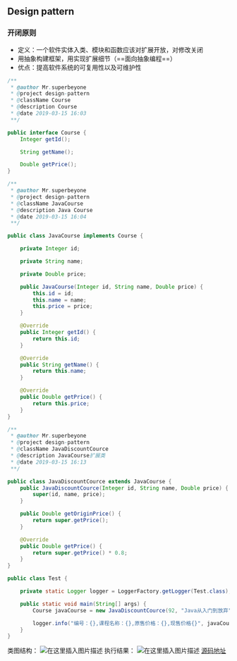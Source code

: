 ## Design pattern
### 开闭原则
- 定义：一个软件实体入类、模块和函数应该对扩展开放，对修改关闭
- 用抽象构建框架，用实现扩展细节（==面向抽象编程==）
- 优点：提高软件系统的可复用性以及可维护性

```java
/**
 * @author Mr.superbeyone
 * @project design-pattern
 * @className Course
 * @description Course
 * @date 2019-03-15 16:03
 **/

public interface Course {
    Integer getId();

    String getName();

    Double getPrice();
}
```

```java
/**
 * @author Mr.superbeyone
 * @project design-pattern
 * @className JavaCourse
 * @description Java Course
 * @date 2019-03-15 16:04
 **/

public class JavaCourse implements Course {

    private Integer id;

    private String name;

    private Double price;

    public JavaCourse(Integer id, String name, Double price) {
        this.id = id;
        this.name = name;
        this.price = price;
    }

    @Override
    public Integer getId() {
        return this.id;
    }

    @Override
    public String getName() {
        return this.name;
    }

    @Override
    public Double getPrice() {
        return this.price;
    }
}
```
```java
/**
 * @author Mr.superbeyone
 * @project design-pattern
 * @className JavaDiscountCource
 * @description JavaCourse扩展类
 * @date 2019-03-15 16:13
 **/

public class JavaDiscountCource extends JavaCourse {
    public JavaDiscountCource(Integer id, String name, Double price) {
        super(id, name, price);
    }

    public Double getOriginPrice() {
        return super.getPrice();
    }

    @Override
    public Double getPrice() {
        return super.getPrice() * 0.8;
    }
}
```
```java
public class Test {

    private static Logger logger = LoggerFactory.getLogger(Test.class);

    public static void main(String[] args) {
        Course javaCourse = new JavaDiscountCource(92, "Java从入门到放弃", 100d);

        logger.info("编号：{},课程名称：{},原售价格：{},现售价格{}", javaCourse.getId(), javaCourse.getName(), ((JavaDiscountCource) javaCourse).getOriginPrice(), javaCourse.getPrice());
    }
}
```
类图结构：
![在这里插入图片描述](https://img-blog.csdnimg.cn/20190315162233848.png?x-oss-process=image/watermark,type_ZmFuZ3poZW5naGVpdGk,shadow_10,text_aHR0cHM6Ly9ibG9nLmNzZG4ubmV0L3N1cGVyYmV5b25l,size_16,color_FFFFFF,t_70)
执行结果：
![在这里插入图片描述](https://img-blog.csdnimg.cn/20190315162113898.png)
[源码地址](https://github.com/superbeyone/design-pattern)